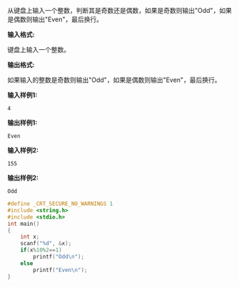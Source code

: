 从键盘上输入一个整数，判断其是奇数还是偶数，如果是奇数则输出"Odd"，如果是偶数则输出"Even"，最后换行。

**输入格式:**

键盘上输入一个整数。

**输出格式:**

如果输入的整数是奇数则输出"Odd"，如果是偶数则输出"Even"，最后换行。

**输入样例1:**

`4`

**输出样例1:**

`Even`

**输入样例2:**

`155`

**输出样例2:**

`Odd`



```c
#define _CRT_SECURE_NO_WARNINGS 1
#include <string.h>
#include <stdio.h>
int main()
{
    int x;
    scanf("%d", &x);
    if(x%10%2==1)
        printf("Odd\n");
    else
        printf("Even\n");
}
```
